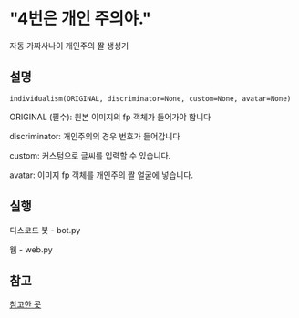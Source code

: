 # "4번은 개인 주의야."
자동 가짜사나이 개인주의 짤 생성기

## 설명
`individualism(ORIGINAL, discriminator=None, custom=None, avatar=None)`

ORIGINAL (필수): 원본 이미지의 fp 객체가 들어가야 합니다

discriminator: 개인주의의 경우 번호가 들어갑니다

custom: 커스텀으로 글씨를 입력할 수 있습니다.

avatar: 이미지 fp 객체를 개인주의 짤 얼굴에 넣습니다.


## 실행
디스코드 봇 - bot.py

웹 - web.py

## 참고
[참고한 곳](https://linsoo.co.kr/archives/24037)